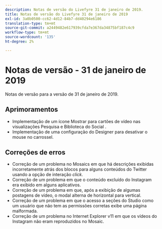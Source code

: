 ```yaml
---
description: Notas de versão do Livefyre 31 de janeiro de 2019.
title: Notas de versão do Livefyre 31 de janeiro de 2019
exl-id: 3a0b0500-cc62-4d12-84b7-dd40294e6186
translation-type: tm+mt
source-git-commit: a2449482e617939cfda7e367da34875bf187c4c9
workflow-type: tm+mt
source-wordcount: '135'
ht-degree: 2%

---
```


# Notas de versão - 31 de janeiro de 2019

Notas de versão para a versão de 31 de janeiro de 2019.

## Aprimoramentos

* Implementação de um ícone Mostrar para cartões de vídeo nas visualizações Pesquisa e Biblioteca do Social .
* Implementação de uma configuração do Designer para desativar o mouse no carrossel.

## Correções de erros

* Correção de um problema no Mosaics em que há descrições exibidas incorretamente atrás dos blocos para alguns conteúdos do Twitter usando a opção de interação *click*.
* Correção de um problema em que o conteúdo excluído do Instagram era exibido em alguns aplicativos.
* Correção de um problema em que, após a exibição de algumas postagens de vídeo, o modal alterna de horizontal para vertical.
* Correção de um problema em que o acesso a seções do Studio como um usuário que não tem as permissões corretas exibe uma página malformada.
* Correção de um problema no Internet Explorer v11 em que os vídeos do Instagram não eram reproduzidos no Mosaic.
